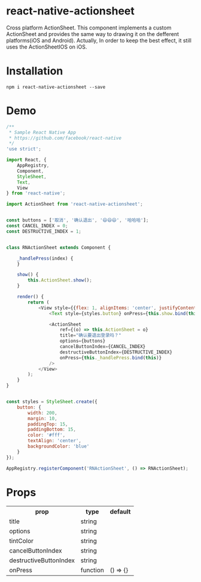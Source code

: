 # react-native-actionsheet
Cross platform ActionSheet. This component implements a custom ActionSheet  and provides the same way to drawing it on the defferent platforms(iOS and Android). Actually, In order to keep the best effect, it still uses the ActionSheetIOS on iOS.

# Installation

```
npm i react-native-actionsheet --save
```

# Demo

```javascript
/**
 * Sample React Native App
 * https://github.com/facebook/react-native
 */
'use strict';

import React, {
    AppRegistry,
    Component,
    StyleSheet,
    Text,
    View
} from 'react-native';

import ActionSheet from 'react-native-actionsheet';


const buttons = ['取消', '确认退出', '😄😄😄', '哈哈哈'];
const CANCEL_INDEX = 0;
const DESTRUCTIVE_INDEX = 1;


class RNActionSheet extends Component {

    _handlePress(index) {
    }

    show() {
        this.ActionSheet.show();
    }

    render() {
        return (
            <View style={{flex: 1, alignItems: 'center', justifyContent: 'center'}}>
                <Text style={styles.button} onPress={this.show.bind(this)}>SHOW</Text>

                <ActionSheet 
                    ref={(o) => this.ActionSheet = o}
                    title="确认要退出登录吗？"
                    options={buttons}
                    cancelButtonIndex={CANCEL_INDEX}
                    destructiveButtonIndex={DESTRUCTIVE_INDEX}
                    onPress={this._handlePress.bind(this)}
                />
            </View>
        );
    }
}


const styles = StyleSheet.create({
    button: {
        width: 200,
        margin: 10,
        paddingTop: 15,
        paddingBottom: 15,
        color: '#fff',
        textAlign: 'center',
        backgroundColor: 'blue'
    }
});

AppRegistry.registerComponent('RNActionSheet', () => RNActionSheet);
```

# Props

<table>
    <tr>
        <th>prop</th>
        <th>type</th>
        <th>default</th>
    </tr>
    <tr>
        <td>title</td>
        <td>string</td>
        <td></td>
    </tr>
    <tr>
        <td>options</td>
        <td>string</td>
        <td></td>
    </tr>
    <tr>
        <td>tintColor</td>
        <td>string</td>
        <td></td>
    </tr>
    <tr>
        <td>cancelButtonIndex</td>
        <td>string</td>
        <td></td>
    </tr>
    <tr>
        <td>destructiveButtonIndex</td>
        <td>string</td>
        <td></td>
    </tr>
    <tr>
        <td>onPress</td>
        <td>function</td>
        <td>() => {}</td>
    </tr>
</table>
